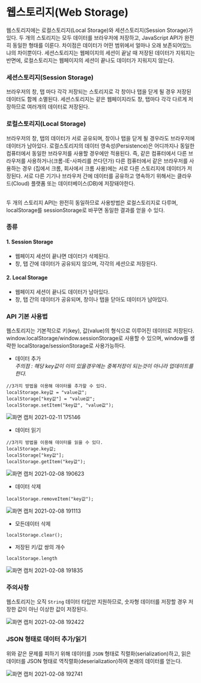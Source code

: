 # 웹스토리지(Web Storage)
웹스토리지에는 로컬스토리지(Local Storage)와 세션스토리지(Session Storage)가 있다.
두 개의 스토리지는 모두 데이터를 브라우저에 저장하고, JavaScript API가 완전히 동일한 형태를 이룬다.
차이점은 데이터가 어떤 범위에서 얼마나 오래 보존되어있느냐의 차이뿐이다. 
세션스토리지는 웹페이지의 세션이 끝날 때 저장된 데이터가 지워지는 반면에, 로컬스토리지는 웹페이지의 세션이 끝나도 데이터가 지워지지 않는다.

### 세션스토리지(Session Storage)
브라우저의 창, 탭 마다 각각 저장되는 스토리지로 각 창이나 탭을 닫게 될 경우 저장된 데이터도 함께 소멸된다.
세션스토리지는 같은 웹페이지라도 창, 탭마다 각각 다르게 저장하므로 여러개의 데이터로 저장된다.

### 로컬스토리지(Local Storage)
브라우저의 창, 탭의 데이터가 서로 공유되며, 창이나 탭을 닫게 될 경우라도 브라우저에 데이터가 남아있다.
로컬스토리지의 데이터 영속성(Persistence)은 어디까지나 동일한 컴퓨터에서 동일한 브라우저를 사용할 경우에만 적용된다.
즉, 같은 컴퓨터에서 다른 브라우저를 사용하거나(크롬-IE-사파리를 쓴다던가) 다른 컴퓨터에서 같은 브라우저를 사용하는 경우
(집에서 크롬, 회사에서 크롬 사용)에는 서로 다른 스토리지에 데이터가 저장된다. 
서로 다른 기기나 브라우저 간에 데이터를 공유하고 영속하기 위해서는 클라우드(Cloud) 플랫폼 또는 데이터베이스(DB)에 저장돼야한다.
<br><br>


두 개의 스토리지 API는 완전히 동일하므로 사용방법은 로컬스토리지로 다루며, localStorage를 sessionStorage로 바꾸면 동일한 결과를 얻을 수 있다.
### 종류
#### 1. Session Storage
- 웹페이지 세션이 끝나면 데이터가 삭제된다.
- 창, 탭 간에 데이터가 공유되지 않으며, 각각의 세션으로 저장된다.

#### 2. Local Storage
- 웹페이지 세션이 끝나도 데이터가 남아있다.
- 창, 탭 간의 데이터가 공유되며, 창이나 탭을 닫아도 데이터가 남아있다.

### API 기본 사용법
웹스토리지는 기본적으로 키(key), 값(value)의 형식으로 이루어진 데이터로 저장된다.
window.localStorage/window.sessionStorage로 사용할 수 있으며, window를 생략한 localStorage/sessionStorage로 사용가능하다.

- 데이터 추가<br>
*주의점 : 해당 key값이 이미 있을경우에는 중복저장이 되는것이 아니라 업데이트를 한다.*
```
//3가지 방법을 이용해 데이터를 추가할 수 있다.
localStorage.key값 = "value값";
localStorage["key값"] = "value값";
localStorage.setItem("key값", "value값");
```
![화면 캡처 2021-02-11 175146](https://user-images.githubusercontent.com/71870567/107616669-e00df180-6c91-11eb-9947-9517b7b46950.png)

- 데이터 읽기

```
//3가지 방법을 이용해 데이터를 읽을 수 있다.
localStorage.key값;
localStorage["key값"];
localStorage.getItem("key값");
```
![화면 캡처 2021-02-08 190623](https://user-images.githubusercontent.com/71870567/107205050-c164ec00-6a40-11eb-804f-9f64fbb92ee5.png)

- 데이터 삭제

```
localStorage.removeItem("key값"); 
```
![화면 캡처 2021-02-08 191113](https://user-images.githubusercontent.com/71870567/107205636-6ed7ff80-6a41-11eb-9e66-d3894b12f7f7.png)

- 모든데이터 삭제
```
localStorage.clear();
```

- 저장된 키/값 쌍의 개수
```
localStorage.length
```
![화면 캡처 2021-02-08 191835](https://user-images.githubusercontent.com/71870567/107206494-764bd880-6a42-11eb-99fb-63402a4217d7.png)


### 주의사항
웹스토리지는 오직 `String` 데이터 타입만 지원하므로, 숫자형 데이터를 저장할 경우 저장한 값이 아닌 이상한 값이 저장된다.

![화면 캡처 2021-02-08 192422](https://user-images.githubusercontent.com/71870567/107207138-49e48c00-6a43-11eb-86c4-870747ceb20e.png)

### JSON 형태로 데이터 추가/읽기
위와 같은 문제를 피하기 위해 데이터를 `JSON` 형태로 직렬화(serialization)하고, 읽은 데이터를 JSON 형태로 역직렬화(deserialization)하여 본래의 데이터를 얻는다.

![화면 캡처 2021-02-08 192741](https://user-images.githubusercontent.com/71870567/107207516-bbbcd580-6a43-11eb-8069-3b72c9e675ae.png)








